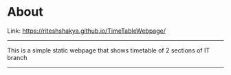 # About
Link: https://riteshshakya.github.io/TimeTableWebpage/
***************************************
This is a simple static webpage that shows timetable of 2 sections of IT branch
******************************************
